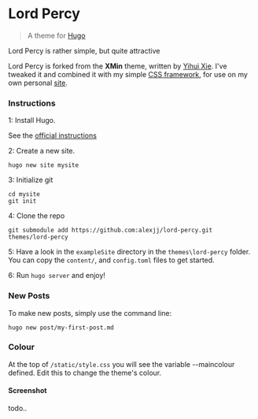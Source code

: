 # Lord Percy

> A theme for [Hugo](https://gohugo.io)

Lord Percy is rather simple, but quite attractive

Lord Percy is forked from the **XMin** theme, written by [Yihui Xie](https://yihui.name). I've tweaked it and combined it with my simple [CSS framework](https://github.com/alexjj/light-and-shite), for use on my own personal [site](https://alexjj.com).

### Instructions

1: Install Hugo.

See the [official instructions](https://gohugo.io/getting-started/installing)

2: Create a new site.

```
hugo new site mysite
```

3: Initialize git

```
cd mysite
git init
```

4: Clone the repo

```
git submodule add https://github.com:alexjj/lord-percy.git themes/lord-percy
```

5: Have a look in the `exampleSite` directory in the `themes\lord-percy` folder. You can copy the `content/`, and `config.toml` files to get started. 

6: Run `hugo server` and enjoy!

### New Posts

To make new posts, simply use the command line:

```
hugo new post/my-first-post.md
```

### Colour

At the top of `/static/style.css` you will see the variable --maincolour defined. Edit this to change the theme's colour.

#### Screenshot

todo..
